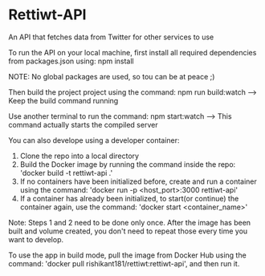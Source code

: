 # Rettiwt-API
An API that fetches data from Twitter for other services to use

To run the API on your local machine, first install all required dependencies from packages.json using:
npm install

NOTE: No global packages are used, so tou can be at peace ;)

Then build the project project using the command:
npm run build:watch --> Keep the build command running

Use another terminal to run the command:
npm start:watch --> This command actually starts the compiled server

You can also develope using a developer container:
1.  Clone the repo into a local directory
2.  Build the Docker image by running the command inside the repo: 'docker build -t rettiwt-api .'
3.  If no containers have been initialized before, create and run a container using the command: 'docker run -p <host_port>:3000 rettiwt-api'
4.  If a container has already been initialized, to start(or continue) the container again, use the command: 'docker start <container_name>'

Note: Steps 1 and 2 need to be done only once. After the image has been built and volume created, you don't need to repeat those every time you want to develop.

To use the app in build mode, pull the image from Docker Hub using the command: 'docker pull rishikant181/rettiwt:rettiwt-api', and then run it.
